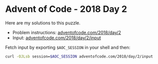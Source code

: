 # Advent of Code - 2018 Day 2
Here are my solutions to this puzzle.

* Problem instructions: [adventofcode.com/2018/day/2](https://adventofcode.com/2018/day/2)
* Input: [adventofcode.com/2018/day/2/input](https://adventofcode.com/2018/day/2/input)

Fetch input by exporting `$AOC_SESSION` in your shell and then:
```bash
curl -OJLsb session=$AOC_SESSION adventofcode.com/2018/day/2/input
```
